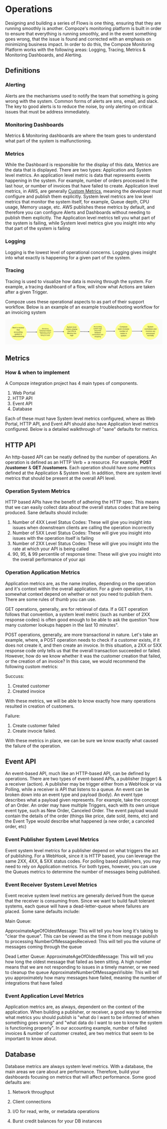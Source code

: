 # Operations

Designing and building a series of Flows is one thing, ensuring that they are running smoothly is another. Compoze's monitoring platform is built in order to ensure that everything is running smoothly, and in the event something goes wrong, that the issue is found and corrected with an emphasis on minimizing business impact. In order to do this, the Compoze Monitoring Platform works with the following areas: Logging, Tracing, Metrics & Monitoring Dashboards, and Alerting.

## Definitions

### Alerting

Alerts are the mechanisms used to notify the team that something is going wrong with the system. Common forms of alerts are sms, email, and slack. The key to good alerts is to reduce the noise, by only alerting on critical issues that must be address immediately.

### Monitoring Dashboards

Metrics & Monitoring dashboards are where the team goes to understand what part of the system is malfunctioning.

### Metrics

While the Dashboard is responsible for the display of this data, Metrics are the data that is displayed. There are two types: Application and System level metrics. An application level metric is data that represents events happening in the system. For example, number of orders processed in the last hour, or number of invoices that have failed to create. Application level metrics, in AWS, are generally [Custom Metrics](https://docs.aws.amazon.com/AmazonCloudWatch/latest/monitoring/publishingMetrics.html), meaning the developer must configure and publish them explicitly. System level metrics are low level metrics that monitor the system itself, for example, Queue depth, CPU usage, Memory usage, etc. AWS publishes these metrics by default, and therefore you can configure Alerts and Dashboards without needing to publish them explicitly. The Application level metrics tell you what part of the system is failing, while System level metrics give you insight into why that part of the system is failing

### Logging

Logging is the lowest level of operational concerns. Logging gives insight into what exactly is happening for a given part of the system.

### Tracing

Tracing is used to visualize how data is moving through the system. For example, a tracing dashboard of a flow, will show what Actions are taken after a given Trigger.

Compoze uses these operational aspects to as part of their support workflow. Below is an example of an example troubleshooting workflow for an invoicing system

![workflow](img/workflow.png)

## Metrics 

### How & when to implement

A Compoze integration project has 4 main types of components.

1. Web Portal
2. HTTP API
3. Event API
4. Database

Each of these must have System level metrics configured, where as Web Portal, HTTP API, and Event API should also have Application level metrics configured. Below is a detailed walkthrough of "sane" defaults for metrics.

## HTTP API

An http-based API can be neatly defined by the number of operations. An operation is defined as an HTTP Verb + a resource. For example, **POST /customer** & **GET /customers**. Each operation should have _some_ metrics defined at the Application & System level. In addition, there are system level metrics that should be present at the overall API level.

### Operation System Metrics

HTTP based APIs have the benefit of adhering the HTTP spec. This means that we can easily collect data about the overall status codes that are being produced. Sane defaults should include:

1. Number of 4XX Level Status Codes: These will give you insight into issues when downstream clients are calling the operation incorrectly
2. Number of 5XX Level Status Codes: These will give you insight into issues with the operation itself is failing
3. Number of 2XX Level Status Codes: These will give you insight into the rate at which your API is being called
4. 90, 95, & 99 percentile of response time: These will give you insight into the overall performance of your api

### Operation Application Metrics

Application metrics are, as the name implies, depending on the operation and it's context within the overall application. For a given operation, it is somewhat context depend on whether or not you need to publish them. There are some rules of thumb you can use.

GET operations, generally, are for retrieval of data. If a GET operation follows that convention, a system level metric (such as number of 2XX response codes) is often good enough to be able to ask the question "how many customer lookups happen in the last 10 minutes".

POST operations, generally, are more transactional in nature. Let's take an example, where, a POST operation needs to check if a customer exists, if it does not create it, and then create an invoice. In this situation, a 2XX or 5XX response code only tells us that the overall transaction succeeded or failed. However, how do we know whether it was the customer creation that failed, or the creation of an invoice? In this case, we would recommend the following custom metrics:

Succuss:

1. Created customer
2. Created invoice

With these metrics, we will be able to know exactly how many operations resulted in creation of customers.

Failure:

1. Create customer failed
2. Create invocie failed.

With these metrics in place, we can be sure we know exactly what caused the failure of the operation.

## Event API

An event-based API, much like an HTTP-based API, can be defined by operations. There are two types of event-based APIs, a publisher (trigger) & a receiver (action). A publisher may be trigger either from a WebHook or via Polling, while a receiver is API that listens to a queue. An event can be broken down into an event type and payload (body). An event type describes what a payload given represents. For example, take the concept of an Order. An order may have multiple Triggers, each with its own unique event type, such as New Order, Canceled Order. The event payload would contain the details of the order (things like price, date sold, items, etc) and the Event Type would describe what happened (a new order, a canceled order, etc)

### Event Publisher System Level Metrics

Event system level metrics for a publisher depend on what triggers the act of publishing. For a WebHook, since it is HTTP based, you can leverage the same 2XX, 4XX, & 5XX status codes. For polling based publishers, you may need to rely on Application metrics. For both types, however, you can use the Queues metrics to determine the number of messages being published.

### Event Receiver System Level Metrics

Event receive system level metrics are generally derived from the queue that the receiver is consuming from. Since we want to build fault tolerant systems, each queue will have a dead-letter-queue where failures are placed. Some sane defaults include:

Main Queue:

ApproximateAgeOfOldestMessage: This will tell you how long it's taking to "clear the queue". This can be viewed as the time it from message publish to processing
NumberOfMessagesReceived: This will tell you the volume of messages coming through the queue

Dead Letter Queue:
ApproximateAgeOfOldestMessage: This will tell you how long the oldest message that failed as been sitting. A high number means that we are not responding to issues in a timely manner, or we need to cleanup the queue
ApproximateNumberOfMessagesVisible: This will tell you approximately how many messages have failed, meaning the number of integrations that have failed

### Event Application Level Metrics

Application metrics are, as always, dependent on the context of the application. When building a publisher, or receiver, a good way to determine what metrics you should publish is "what do I want to be informed of when something goes wrong" and "what data do I want to see to know the system is functioning properly". In our accounting example, number of failed invoices & number of customer created, are two metrics that seem to be important to know about.

## Database

Database metrics are always system level metrics. With a database, the main areas we care about are performance. Therefore, build your dashboards focusing on metrics that will affect performance. Some good defaults are:

1. Network throughput

2. Client connections

3. I/O for read, write, or metadata operations

4. Burst credit balances for your DB instances
